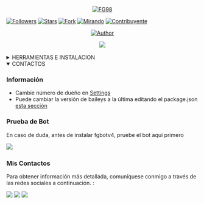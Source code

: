 
<p align="center">
<a href="https://github.com/FG98F"><img title="FG98" src="https://img.shields.io/badge/github-FG98F-orange.svg?style=social&logo=github"></a>
</p>

<a href="https://github.com/FG98F/followers"><img title="Followers" src="https://img.shields.io/github/followers/FG98F?label=Followers&style=social"></a>
<a href="https://github.com/FG98F/fgv4/stargazers/"><img title="Stars" src="https://img.shields.io/github/stars/FG98F/fgv4?&style=social"></a>
<a href="https://github.com/FG98F/fgv4/network/members"><img title="Fork" src="https://img.shields.io/github/forks/FG98F/fgv4?style=social"></a>
<a href="https://github.com/FG98F/fgv4/watchers"><img title="Mirando" src="https://img.shields.io/github/watchers/FG98F/fgv4?label=Watching&style=social"></a>
<a href="https://github.com/FG98F/fgv4/watchers"><img title="Contribuyente" src="https://img.shields.io/github/contributors/FG98F/fgv4?logo=github&style=social"></a>
</p>

<p align="center">
<a href="https://github.com/FG98F"><img title="Author" src="https://img.shields.io/badge/FG98-V4-orange?style=for-the-badge&logo=github"></a>
</p>


<p align="center">
<a href="https://github.com/FG98F/fgv4"><img src="https://img.shields.io/github/repo-size/FG98F/fgv4?label=Peso%20repositorio&style=plastic"></a>


</p>


<details close="close">
  <summary>HERRAMIENTAS E INSTALACION</summary>
  
### Herramientas
Aplicaciones para ejecutar y facilitar la edición de las necesidades del bot, puede descargar la aplicación a continuación en PlayStore.

| Aplicacion| Link |
|--------|--------|
| **Termux** | [Download](https://play.google.com/store/apps/details?id=com.termux) |
| **Acode** | [Download](https://play.google.com/store/apps/details?id=com.foxdebug.acodefree) |
<p align="center">
  <div align="center">
 <code><img height="40" src="https://raw.githubusercontent.com/github/explore/80688e429a7d4ef2fca1e82350fe8e3517d3494d/topics/terminal/terminal.png"></code>
 <code><img height="40" src="https://user-images.githubusercontent.com/72728486/108440991-c9196180-7286-11eb-910e-d95691565ec8.png"></code>

  </div>
  </p>


### Instalar con Termux
La instalación es bastante simple, siga los pasos a continuación en la Aplicación **Termux**

```bash
> pkg install git
> git clone https://github.com/FG98F/fgv4
> cd fgbotv4
> bash install.sh
> npm start
```

después de salir del código QR en termux, lo escanea usando el número de WhatsApp que se usará para los bots
</details>

<details open="open">
  <summary>CONTACTOS</summary>

### Información
- Cambie número de dueño en [Settings](https://github.com/FG98F/fgbotv4/blob/main/settings.json#L3)
- Puede cambiar la versión de baileys a la última editando el package.json [esta sección](https://github.com/FG98F/fgbotv4/blob/main/package.json#L10)


### Prueba de Bot
En caso de duda, antes de instalar fgbotv4, pruebe el bot aquí primero
<p>
<a href="https://chat.whatsapp.com/G5sXrkhJ0pb0Tu8nhWLaFK" target="blank"><img src="https://img.shields.io/badge/WhatsApp DyLux Bot-30302f?style=flat&logo=whatsapp" /></a>
</p>

### Mis Contactos
Para obtener información más detallada, comuníquese conmigo a través de las redes sociales a continuación. :

<p>
<a href="http://wa.me/59172945992" target="blank"><img src="https://img.shields.io/badge/Whatsapp-30302f?style=flat&logo=whatsapp" /></a>
<a href="http://www.instagram.com/fg98._/" target="blank"><img src="https://img.shields.io/badge/Instagram-30302f?style=flat&logo=instagram" /></a>
<a href="https://m.facebook.com/fg98ff" target="blank"><img src="https://img.shields.io/badge/Facebook-30302f?style=flat&logo=facebook" /></a>
</p>

  </details>
